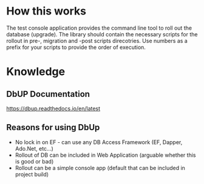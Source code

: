 # How this works
The test console application provides the command line tool to roll out the database (upgrade).
The library should contain the necessary scripts for the rollout in pre-, migration and -post
scripts direcotries.
Use numbers as a prefix for your scripts to provide the order of execution.


# Knowledge 
## DbUP Documentation
https://dbup.readthedocs.io/en/latest

## Reasons for using DbUp
  * No lock in on EF - can use any DB Access Framework (EF, Dapper, Ado.Net, etc...)
  * Rollout of DB can be included in Web Application (arguable whether this is good or bad)
  * Rollout can be a simple console app (default that can be included in project build)

